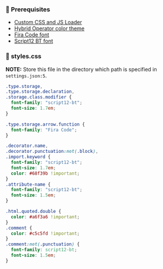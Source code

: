 ### 🐓 Prerequisites

* [Custom CSS and JS Loader](https://marketplace.visualstudio.com/items?itemName=be5invis.vscode-custom-css)
* [Hybrid Operator color theme](https://marketplace.visualstudio.com/items?itemName=poga.theme-hybrid-operator)
* [Fira Code font](./fonts/FiraCode_1.205.zip)
* [Script12 BT font](./fonts/script12-bt.zip)

### 🐖 styles.css
**NOTE:** Store this file in the directory which path is specified in `settings.json:5`.

```css
.type.storage,
.type.storage.declaration,
.storage.class.modifier {
  font-family: "script12-bt";
  font-size: 1.7em;
}

.type.storage.arrow.function {
  font-family: "Fira Code";
}

.decorator.name,
.decorator.punctuation:not(.block),
.import.keyword {
  font-family: "script12-bt";
  font-size: 1.7em;
  color: #68f39b !important;
}
.attribute-name {
  font-family: "script12-bt";
  font-size: 1.5em;
}

.html.quoted.double {
  color: #a6f3a6 !important;
}
.comment {
  color: #c5c5fd !important;
}
.comment:not(.punctuation) {
  font-family: script12-bt;
  font-size: 1.5em;
}
```
